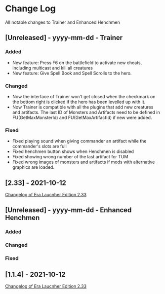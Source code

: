 
# Change Log
All notable changes to Trainer and Enhanced Henchmen

## [Unreleased] - yyyy-mm-dd - Trainer

### Added
- New feature: Press F6 on the battlefield to activate new cheats, including multicast and kill all creatures
- New feature: Give Spell Book and Spell Scrolls to the hero.

### Changed
- Now the interface of Trainer won't get closed when the checkmark on the bottom right is clicked if the hero has been levelled up with it.
- Now Trainer is compatible with all the plugins that add new creatures and artifacts. The last ID of Monsters and Artifacts need to be defined in FU(GetMaxMonsterId) and FU(GetMaxArtifactId) if new were added.

### Fixed
- Fixed playing sound when giving commander an artifact while the commander's slots are full
- Fixed henchmen button shows when Henchmen is disabled
- Fixed showing wrong number of the last artifact for TUM
- Fixed wrong images of monsters and artifacts if mods with alternative graphics are loaded.


## [2.33] - 2021-10-12
[Changelog of Era Laucnher Edition 2.33](http://wforum.heroes35.net/showthread.php?tid=5235&pid=129486#pid129486)

## [Unreleased] - yyyy-mm-dd - Enhanced Henchmen

### Added

### Changed

### Fixed

## [1.1.4] - 2021-10-12
[Changelog of Era Laucnher Edition 2.33](http://wforum.heroes35.net/showthread.php?tid=5235&pid=129486#pid129486)
